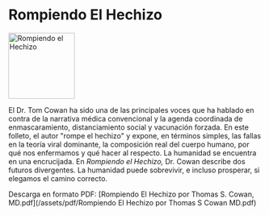 # Rompiendo El Hechizo

<img src="{{ site.url }}/assets/img/rompiendo-el-hechizo-small.png" class="img-responsive img-thumbnail pull-left gap-right" alt="Rompiendo el Hechizo" width="131em" />

El Dr. Tom Cowan ha sido una de las principales voces que ha hablado en contra de la narrativa médica convencional y la agenda coordinada de enmascaramiento, distanciamiento social y vacunación forzada. En este folleto, el autor "rompe el hechizo" y expone, en términos simples, las fallas en la teoría viral dominante, la composición real del cuerpo humano, por qué nos enfermamos y qué hacer al respecto. La humanidad se encuentra en una encrucijada. En _Rompiendo el Hechizo,_ Dr. Cowan describe dos futuros divergentes. La humanidad puede sobrevivir, e incluso prosperar, si elegamos el camino correcto.

Descarga en formato PDF: [Rompiendo El Hechizo por Thomas S. Cowan, MD.pdf](/assets/pdf/Rompiendo El Hechizo por Thomas S Cowan MD.pdf)
